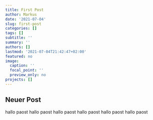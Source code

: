 ```yaml
---
title: First Post
author: Markus
date: '2021-07-04'
slug: first-post
categories: []
tags: []
subtitle: ''
summary: ''
authors: []
lastmod: '2021-07-04T21:42:47+02:00'
featured: no
image:
  caption: ''
  focal_point: ''
  preview_only: no
projects: []
---
```


## Neuer Post
hallo paost hallo paost hallo paost hallo paost hallo paost hallo paost